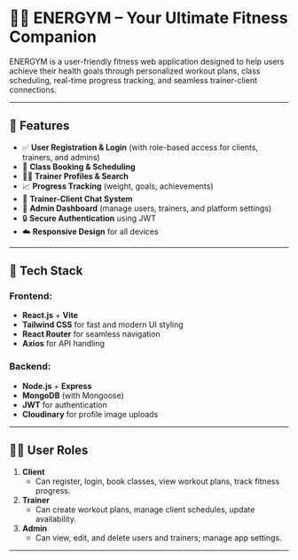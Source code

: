 # 🏋️‍♂️ ENERGYM – Your Ultimate Fitness Companion

ENERGYM is a user-friendly fitness web application designed to help users achieve their health goals through personalized workout plans, class scheduling, real-time progress tracking, and seamless trainer-client connections.

---

## 🚀 Features

- ✅ **User Registration & Login** (with role-based access for clients, trainers, and admins)
- 📅 **Class Booking & Scheduling**
- 🧘‍♀️ **Trainer Profiles & Search**
- 📈 **Progress Tracking** (weight, goals, achievements)
- 💬 **Trainer-Client Chat System**
- 📂 **Admin Dashboard** (manage users, trainers, and platform settings)
- 🔒 **Secure Authentication** using JWT
- ☁️ **Responsive Design** for all devices

---

## 🔧 Tech Stack

### Frontend:
- **React.js** + **Vite**
- **Tailwind CSS** for fast and modern UI styling
- **React Router** for seamless navigation
- **Axios** for API handling

### Backend:
- **Node.js** + **Express**
- **MongoDB** (with Mongoose)
- **JWT** for authentication
- **Cloudinary** for profile image uploads
---

## 🧑‍💻 User Roles

1. **Client**
   - Can register, login, book classes, view workout plans, track fitness progress.
2. **Trainer**
   - Can create workout plans, manage client schedules, update availability.
3. **Admin**
   - Can view, edit, and delete users and trainers; manage app settings.

---
